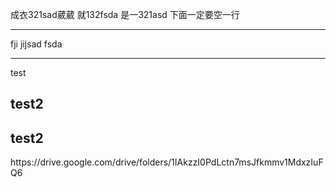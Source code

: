 




成衣321sad葳葳
就132fsda
是一321asd
下面一定要空一行

---
fji 
jijsad
fsda

---



<span class="red">test</span>
<h2 >test2</h2>

<h2 >test2</h2>
https://drive.google.com/drive/folders/1IAkzzI0PdLctn7msJfkmmv1MdxzIuFQ6

